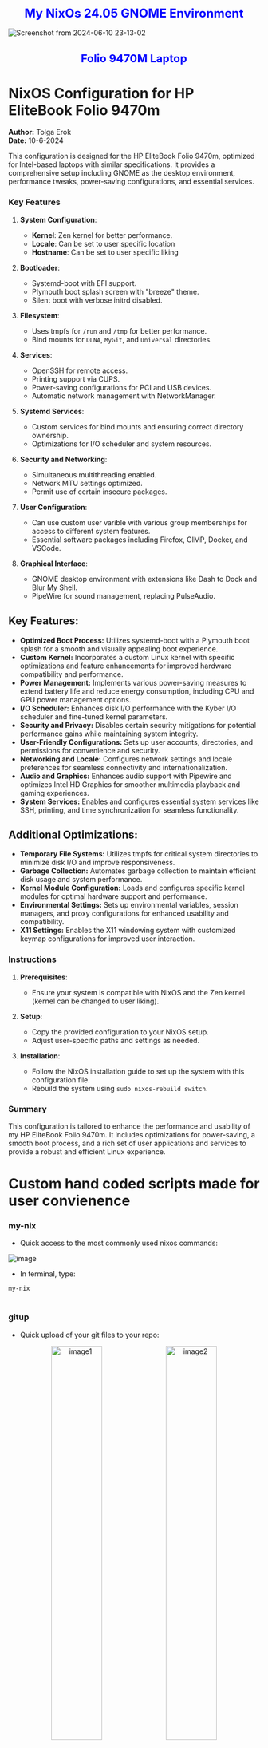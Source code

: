 <div align="center">
  <h1 style="font-size: 24px; color: blue;">My NixOs 24.05 GNOME Environment</h1>
  
</div>

![Screenshot from 2024-06-10 23-13-02](https://github.com/tolgaerok/nixos-2405-gnome/assets/110285959/ada1db0b-4d12-4ea3-8660-7e90384d5d90)

<div align="center">
  
  <h4 style="font-size: 22px; color: blue;">Folio 9470M Laptop </h1>
</div>

</div>

# NixOS Configuration for HP EliteBook Folio 9470m

**Author:** Tolga Erok  
**Date:** 10-6-2024  

This configuration is designed for the HP EliteBook Folio 9470m, optimized for Intel-based laptops with similar specifications. It provides a comprehensive setup including GNOME as the desktop environment, performance tweaks, power-saving configurations, and essential services. 

### Key Features

1. **System Configuration**:
   - **Kernel**: Zen kernel for better performance.
   - **Locale**: Can be set to user specific location
   - **Hostname**: Can be set to user specific liking

2. **Bootloader**:
   - Systemd-boot with EFI support.
   - Plymouth boot splash screen with "breeze" theme.
   - Silent boot with verbose initrd disabled.

3. **Filesystem**:
   - Uses tmpfs for `/run` and `/tmp` for better performance.
   - Bind mounts for `DLNA`, `MyGit`, and `Universal` directories.

4. **Services**:
   - OpenSSH for remote access.
   - Printing support via CUPS.
   - Power-saving configurations for PCI and USB devices.
   - Automatic network management with NetworkManager.

5. **Systemd Services**:
   - Custom services for bind mounts and ensuring correct directory ownership.
   - Optimizations for I/O scheduler and system resources.

6. **Security and Networking**:
   - Simultaneous multithreading enabled.
   - Network MTU settings optimized.
   - Permit use of certain insecure packages.

7. **User Configuration**:
   - Can use custom user varible with various group memberships for access to different system features.
   - Essential software packages including Firefox, GIMP, Docker, and VSCode.

8. **Graphical Interface**:
   - GNOME desktop environment with extensions like Dash to Dock and Blur My Shell.
   - PipeWire for sound management, replacing PulseAudio.


## Key Features:

- **Optimized Boot Process:** Utilizes systemd-boot with a Plymouth boot splash for a smooth and visually appealing boot experience.
- **Custom Kernel:** Incorporates a custom Linux kernel with specific optimizations and feature enhancements for improved hardware compatibility and performance.
- **Power Management:** Implements various power-saving measures to extend battery life and reduce energy consumption, including CPU and GPU power management options.
- **I/O Scheduler:** Enhances disk I/O performance with the Kyber I/O scheduler and fine-tuned kernel parameters.
- **Security and Privacy:** Disables certain security mitigations for potential performance gains while maintaining system integrity.
- **User-Friendly Configurations:** Sets up user accounts, directories, and permissions for convenience and security.
- **Networking and Locale:** Configures network settings and locale preferences for seamless connectivity and internationalization.
- **Audio and Graphics:** Enhances audio support with Pipewire and optimizes Intel HD Graphics for smoother multimedia playback and gaming experiences.
- **System Services:** Enables and configures essential system services like SSH, printing, and time synchronization for seamless functionality.

## Additional Optimizations:

- **Temporary File Systems:** Utilizes tmpfs for critical system directories to minimize disk I/O and improve responsiveness.
- **Garbage Collection:** Automates garbage collection to maintain efficient disk usage and system performance.
- **Kernel Module Configuration:** Loads and configures specific kernel modules for optimal hardware support and performance.
- **Environmental Settings:** Sets up environmental variables, session managers, and proxy configurations for enhanced usability and compatibility.
- **X11 Settings:** Enables the X11 windowing system with customized keymap configurations for improved user interaction.



### Instructions

1. **Prerequisites**:
   - Ensure your system is compatible with NixOS and the Zen kernel (kernel can be changed to user liking).

2. **Setup**:
   - Copy the provided configuration to your NixOS setup.
   - Adjust user-specific paths and settings as needed.

3. **Installation**:
   - Follow the NixOS installation guide to set up the system with this configuration file.
   - Rebuild the system using `sudo nixos-rebuild switch`.

### Summary

This configuration is tailored to enhance the performance and usability of my HP EliteBook Folio 9470m. It includes optimizations for power-saving, a smooth boot process, and a rich set of user applications and services to provide a robust and efficient Linux experience.

#
# Custom hand coded scripts made for user convienence


### my-nix
- Quick access to the most commonly used nixos commands:

![image](https://github.com/tolgaerok/nixos-2405-gnome/assets/110285959/be091c29-b0a4-43bf-aa96-7a7c685effd0)

- In terminal, type:
```bash
my-nix
```

#
### gitup
- Quick upload of your git files to your repo:

<div align="center">
  <img src="https://github.com/tolgaerok/nixos-2405-gnome/assets/110285959/b5e75a9f-45c4-4ce7-9b32-7776757c9877" alt="image1" width="45%">
  <img src="https://github.com/tolgaerok/nixos-2405-gnome/assets/110285959/3f617ad1-e5cf-40ce-9a73-15c32a1bf91f" alt="image2" width="45%">
<img src="https://github.com/tolgaerok/nixos-2405-gnome/assets/110285959/f387884a-82dd-4ab4-adb3-f76ee447aa7c" alt="image2" width="45%">

</div>

- In terminal, type:
```bash
gitup
```
#
### Rygel and DLNA installed and configured
- Stream music or media files from your nixos platform easily as Ive configured and made DLNA and rygel to make this possible
<div align="center">
<img src="https://github.com/tolgaerok/nixos-2405-gnome/assets/110285959/9c556ec2-dae7-414b-93ab-4a139960e85e" alt="Screenshot" width="35%">
<img src="https://github.com/tolgaerok/nixos-2405-gnome/assets/110285959/ff3784a8-57f7-4c09-969d-ef5880652451" alt="Screenshot" width="35%">
  <img src="https://github.com/tolgaerok/nixos-2405-gnome/assets/110285959/9b05712f-a5c2-4271-9bc1-97599756e532" alt="Screenshot" width="75%">
</div>

- In terminal, type && enable rygel:

```bash
rygel-preferences 
```
#
### unmounter
- Quickly unmount your custom mnt point's


<div align="center">
  <img src="https://github.com/tolgaerok/nixos-2405-gnome/assets/110285959/be5e9bf0-75f4-41e4-97c0-8f1cc5d27448" alt="image1" width="45%">
  <img src="https://github.com/tolgaerok/nixos-2405-gnome/assets/110285959/1528cfe6-77d5-4886-8d36-5bb949832a91" alt="image2" width="45%">
</div>


- In terminal, type:
```bash
unmounter
```
#

<div align="center">
  <table style="border-collapse: collapse; width: 100%; border: none;">
    <tr>
     <td align="center" style="border: none;">
        <a href="https://github.com/tolgaerok/fedora-tolga">
          <img src="https://flathub.org/img/distro/fedora.svg" alt="Fedora" style="width: 100%;">
          <br>Fedora
        </a>
      </td>
      <td align="center" style="border: none;">
        <a href="https://github.com/tolgaerok/Debian-tolga">
          <img src="https://flathub.org/img/distro/debian.svg" alt="Debian" style="width: 100%;">
          <br>Debian
        </a>
      </td>
    </tr>
  </table>
</div>

## *My Stats:*

<div align="center">

<div style="text-align: center;">
  <a href="https://git.io/streak-stats" target="_blank">
    <img src="http://github-readme-streak-stats.herokuapp.com?user=tolgaerok&theme=dark&background=000000" alt="GitHub Streak" style="display: block; margin: 0 auto;">
  </a>
  <div style="text-align: center;">
    <a href="https://github.com/anuraghazra/github-readme-stats" target="_blank">
      <img src="https://github-readme-stats.vercel.app/api/top-langs/?username=tolgaerok&layout=compact&theme=vision-friendly-dark" alt="Top Languages" style="display: block; margin: 0 auto;">
    </a>
  </div>
</div>
</div>
</div>
</div>

Back to [Index](#index)
# nixos-2405-gnome
NIXOS 24.05 GNOME #

